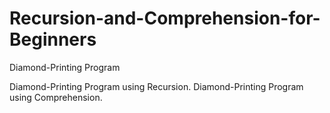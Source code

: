 # Recursion-and-Comprehension-for-Beginners
Diamond-Printing Program

Diamond-Printing Program using Recursion.
Diamond-Printing Program using Comprehension.
